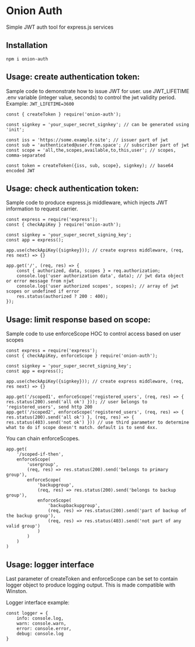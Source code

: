 # Onion Auth

Simple JWT auth tool for express.js services

## Installation

`npm i onion-auth`

## Usage: create authentication token:

Sample code to demonstrate how to issue JWT for user. use JWT_LIFETIME .env variable (integer value, seconds) to control the jwt validity period. Example: `JWT_LIFETIME=3600`

```
const { createToken } require('onion-auth');

const signkey = 'your_super_secret_signkey'; // can be generated using 'init';

const iss = 'https://some.example.site'; // issuer part of jwt
const sub = 'authenticated@user.from.space'; // subscriber part of jwt
const scope = 'all,the,scopes,available,to,this,user'; // scopes, comma-separated

const token = createToken({iss, sub, scope}, signkey); // base64 encoded JWT

```

## Usage: check authentication token:

Sample code to produce express.js middleware, which injects JWT information to request carrier. 

```
const express = require('express');
const { checkApiKey } require('onion-auth');

const signkey = 'your_super_secret_signing_key';
const app = express();

app.use(checkApiKey({signkey})); // create express middleware, (req, res next) => {}

app.get('/', (req, res) => {
    const { authorized, data, scopes } = req.authorization;
    console.log('user authorization data', data); // jwt data object or error message from njwt
    console.log('user authorized scopes', scopes); // array of jwt scopes or undefined if error
    res.status(authorized ? 200 : 400);
});
```

## Usage: limit response based on scope:

Sample code to use enforceScope HOC to control access based on user scopes

```
const express = require('express');
const { checkApiKey, enforceScope } require('onion-auth');

const signkey = 'your_super_secret_signing_key';
const app = express();

app.use(checkApiKey({signkey})); // create express middleware, (req, res next) => {}

app.get('/scoped1', enforceScope('registered_users', (req, res) => { res.status(200).send('all ok') })); // user belongs to 'registered_users', send http 200
app.get('/scoped2', enforceScope('registered_users', (req, res) => { res.status(200).send('all ok') }, (req, res) => { res.status(403).send('not ok') })) // use third parameter to determine what to do if scope doesn't match. default is to send 4xx.
```

You can chain enforceScopes.
```
app.get(
    '/scoped-if-then', 
    enforceScope(
        'usergroup', 
        (req, res) => res.status(200).send('belongs to primary group'),
        enforceScope(
            'backupgroup',
            (req, res) => res.status(200).send('belongs to backup group'),
            enforceScope(
                'backupbackupgroup',
                (req, res) => res.status(200).send('part of backup of the backup group'),
                (req, res) => res.status(403).send('not part of any valid group')
            )
        )
    )
)
```

## Usage: logger interface

Last parameter of createToken and enforceScope can be set to contain logger object to produce logging output. This is made compatible with Winston.

Logger interface example:
```
const logger = {
    info: console.log,
    warn: console.warn,
    error: console.error,
    debug: console.log
}
```






